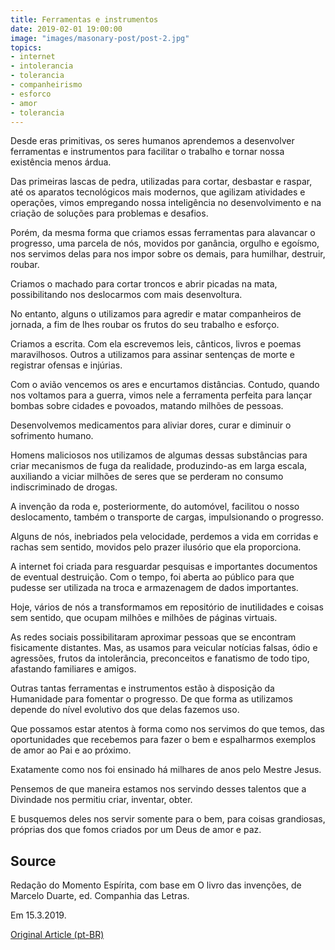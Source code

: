 ```yaml
---
title: Ferramentas e instrumentos
date: 2019-02-01 19:00:00
image: "images/masonary-post/post-2.jpg"
topics: 
- internet
- intolerancia
- tolerancia
- companheirismo
- esforco
- amor
- tolerancia
---
```


Desde eras primitivas, os seres humanos aprendemos a desenvolver ferramentas e
instrumentos para facilitar o trabalho e tornar nossa existência menos árdua.

Das primeiras lascas de pedra, utilizadas para cortar, desbastar e raspar, até
os aparatos tecnológicos mais modernos, que agilizam atividades e operações,
vimos empregando nossa inteligência no desenvolvimento e na criação de soluções
para problemas e desafios.

Porém, da mesma forma que criamos essas ferramentas para alavancar o progresso,
uma parcela de nós, movidos por ganância, orgulho e egoísmo, nos servimos delas
para nos impor sobre os demais, para humilhar, destruir, roubar.

Criamos o machado para cortar troncos e abrir picadas na mata, possibilitando
nos deslocarmos com mais desenvoltura.

No entanto, alguns o utilizamos para agredir e matar companheiros de jornada, a
fim de lhes roubar os frutos do seu trabalho e esforço.

Criamos a escrita. Com ela escrevemos leis, cânticos, livros e poemas
maravilhosos. Outros a utilizamos para assinar sentenças de morte e registrar
ofensas e injúrias.

Com o avião vencemos os ares e encurtamos distâncias. Contudo, quando nos
voltamos para a guerra, vimos nele a ferramenta perfeita para lançar bombas
sobre cidades e povoados, matando milhões de pessoas.

Desenvolvemos medicamentos para aliviar dores, curar e diminuir o sofrimento
humano.

Homens maliciosos nos utilizamos de algumas dessas substâncias para criar
mecanismos de fuga da realidade, produzindo-as em larga escala, auxiliando a
viciar milhões de seres que se perderam no consumo indiscriminado de drogas.

A invenção da roda e, posteriormente, do automóvel, facilitou o nosso
deslocamento, também o transporte de cargas, impulsionando o progresso.

Alguns de nós, inebriados pela velocidade, perdemos a vida em corridas e rachas
sem sentido, movidos pelo prazer ilusório que ela proporciona.

A internet foi criada para resguardar pesquisas e importantes documentos de
eventual destruição. Com o tempo, foi aberta ao público para que pudesse ser
utilizada na troca e armazenagem de dados importantes.

Hoje, vários de nós a transformamos em repositório de inutilidades e coisas sem
sentido, que ocupam milhões e milhões de páginas virtuais.

As redes sociais possibilitaram aproximar pessoas que se encontram fisicamente
distantes. Mas, as usamos para veicular notícias falsas, ódio e agressões,
frutos da intolerância, preconceitos e fanatismo de todo tipo, afastando
familiares e amigos.

Outras tantas ferramentas e instrumentos estão à disposição da Humanidade para
fomentar o progresso. De que forma as utilizamos depende do nível evolutivo dos
que delas fazemos uso.

Que possamos estar atentos à forma como nos servimos do que temos, das
oportunidades que recebemos para fazer o bem e espalharmos exemplos de amor ao
Pai e ao próximo.

Exatamente como nos foi ensinado há milhares de anos pelo Mestre Jesus.

Pensemos de que maneira estamos nos servindo desses talentos que a Divindade
nos permitiu criar, inventar, obter.

E busquemos deles nos servir somente para o bem, para coisas grandiosas,
próprias dos que fomos criados por um Deus de amor e paz.

## Source
Redação do Momento Espírita, com base em
O livro das invenções, de Marcelo Duarte, ed.
Companhia das Letras.

Em 15.3.2019.


[Original Article (pt-BR)](http://www.momento.com.br/pt/ler_texto.php?id=5688)
